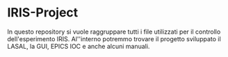 # IRIS-Project
In questo repository si vuole raggruppare tutti i file utilizzati per il controllo dell'esperimento IRIS. Al''interno potremmo trovare il progetto sviluppato il LASAL, la GUI, EPICS IOC e anche alcuni manuali.
